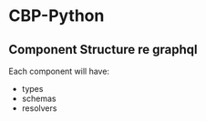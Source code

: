 # CBP-Python

## Component Structure re graphql


Each component will have:
- types
- schemas
- resolvers